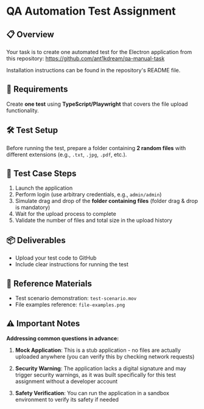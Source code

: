 # QA Automation Test Assignment

## 📋 Overview
Your task is to create one automated test for the Electron application from this repository: https://github.com/ant1kdream/qa-manual-task

Installation instructions can be found in the repository's README file.

## 🎯 Requirements
Create **one test** using **TypeScript/Playwright** that covers the file upload functionality.

## 🛠 Test Setup
Before running the test, prepare a folder containing **2 random files** with different extensions (e.g., `.txt`, `.jpg`, `.pdf`, etc.).

## 📝 Test Case Steps
1. Launch the application
2. Perform login (use arbitrary credentials, e.g., `admin/admin`)
3. Simulate drag and drop of the **folder containing files** (folder drag & drop is mandatory)
4. Wait for the upload process to complete
5. Validate the number of files and total size in the upload history

## 📦 Deliverables
- Upload your test code to GitHub
- Include clear instructions for running the test

## 📁 Reference Materials
- Test scenario demonstration: `test-scenario.mov`
- File examples reference: `file-examples.png`

## ⚠️ Important Notes
**Addressing common questions in advance:**

1. **Mock Application**: This is a stub application - no files are actually uploaded anywhere (you can verify this by checking network requests)

2. **Security Warning**: The application lacks a digital signature and may trigger security warnings, as it was built specifically for this test assignment without a developer account

3. **Safety Verification**: You can run the application in a sandbox environment to verify its safety if needed
